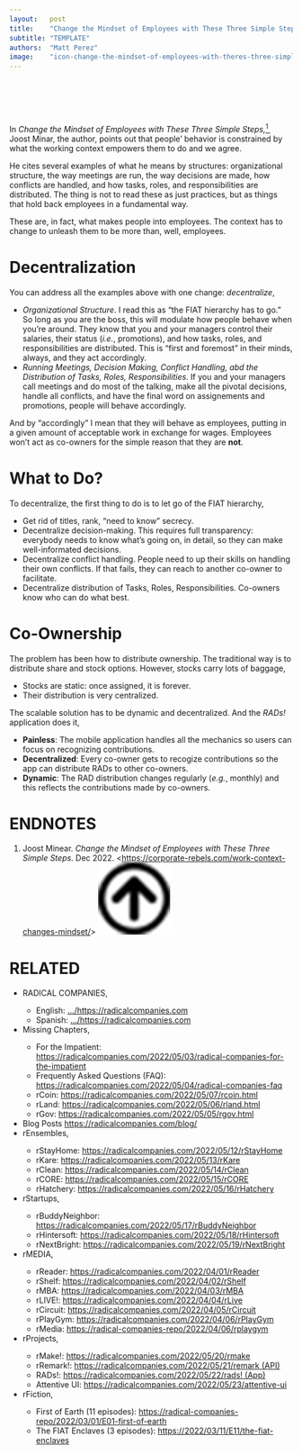 ```yaml
---
layout:   post
title:    "Change the Mindset of Employees with These Three Simple Steps"
subtitle: "TEMPLATE"
authors:  "Matt Perez"
image:    "icon-change-the-mindset-of-employees-with-theres-three-simple-steps.svg"
---
```


<div style="display:none;">
 <p>Help others change their minds and it will influence the impact they want to make in the world.</p>
</div>

<h1>&nbsp;</h1>
 <p>In <em>Change the Mindset of Employees with These Three Simple Steps,</em><a href="#en01"><sup id="bm01">1&nbsp;</sup></a> Joost Minar, the author, points out that people&rsquo; behavior is constrained by what the working context empowers them to do and we agree.</p>
 <p>He cites several examples of what he means by structures: organizational structure, the way meetings are run, the way decisions are made, how conflicts are handled, and how tasks, roles, and responsibilities are distributed. The thing is not to read these as just practices, but as things that hold back employees in a fundamental way.</p>
 <p>These are, in fact, what makes people into employees. The context has to change to unleash them to be more than, well, employees.</p>

<h1>Decentralization</h1>
 <p>You can address all the examples above with one change: <em>decentralize</em>,</p>
  <ul>
   <li><em>Organizational Structure</em>. I read this as &ldquo;the <span class="_paradigm">FIAT</span> hierarchy has to go.&rdquo; So long as you are the boss, this will modulate how people behave when you&rsquo;re around. They know that you and your managers control their salaries, their status (<em>i.e.</em>, promotions), and how tasks, roles, and responsibilities are distributed. This is &ldquo;first and foremost&rdquo; in their minds, always, and they act accordingly.</li>
   <li><em>Running Meetings, Decision Making, Conflict Handling, abd the Distribution of Tasks, Roles, Responsibilities</em>. If you and your managers call meetings and do most of the talking, make all the pivotal decisions, handle all conflicts, and have the final word on assignements and promotions, people will behave accordingly.</li>
  </ul>
 <p>And by &ldquo;accordingly&rdquo; I mean that they will behave as employees, putting in a given amount of acceptable work in exchange for wages. Employees won&rsquo;t act as co-owners for the simple reason that they are <span style="font-weight:bold; ">not</span>.</p>

<h1>What to Do?</h1>
 <p>To decentralize, the first thing to do is to let go of the <span class="_paradigm">FIAT</span> hierarchy,
  <ul>
   <li>Get rid of titles, rank, &ldquo;need to know&rdquo; secrecy.</li>
   <li>Decentralize decision-making. This requires full transparency: everybody needs to know what&rsquo;s going on, in detail, so they can make well-informated decisions.</li>
   <li>Decentralize conflict handling. People need to up their skills on handling their own conflicts. If that fails, they can reach to another co-owner to facilitate.</li>
   <li>Decentralize  distribution of Tasks, Roles, Responsibilities. Co-owners know who can do what best.</li>
  </ul>

<h1>Co-Ownership</h1>
 <p>The problem has been how to distribute ownership. The traditional way is to distribute share and stock options. However, stocks carry lots of baggage,</p>
  <ul>
   <li>Stocks are static: once assigned, it is forever.</li>
   <li>Their distribution is very centralized.</li>
  </ul>
 <p>The scalable solution has to be dynamic and decentralized. And the <em>RADs!</em> application does it,</p>
  <ul>
   <li><b>Painless</b>: The mobile application handles all the mechanics so users can focus on recognizing contributions.</li>
   <li><b>Decentralized</b>: Every co-owner gets to recogize contributions so the app can distribute <span class="_paradigm">RAD</span>s to other co-owners.</li>
   <li><b>Dynamic</b>: The <span class="_paradigm">RAD</span> distribution changes regularly (<em>e.g.</em>, monthly) and this reflects the contributions made by co-owners.</li>
  </ul>

<h1 class="_section">ENDNOTES</h1>
 <ol>
  <li id="en01">
   <p class="_list-item">
    Joost Minear.
    <em>Change the Mindset of Employees with These Three Simple Steps</em>.
    Dec 2022.
    &lt;<a href="https://corporate-rebels.com/work-context-changes-mindset/" target="_blank">https://corporate-rebels.com/work-context-changes-mindset/</a>&gt;
    <a class="_uparrow" href="#bm01"><img src="/assets/img/arrow-up-icon.png"></a>
   </p>
  </li>
 </ol>

<h1 class="_section">RELATED</h1>
 <ul>
  <li>RADICAL COMPANIES,</li>
   <ul>
    <li><a>English</a>: <a href="https://radicalcompanies.com" target="_blank">&hellip;/https://radicalcompanies.com</a></li>
    <li><a>Spanish</a>: <a href="https://radicalcompanies.com" target="_blank">&hellip;/https://radicalcompanies.com</a></li>
   </ul>
  <li>Missing Chapters,</li>
   <ul>
    <li>For the Impatient: <a href="https://radicalcompanies.com/2022/05/03/radical-companies-for-the-impatient" target="_blank">https://radicalcompanies.com/2022/05/03/radical-companies-for-the-impatient</a></li>
    <li>Frequently Asked Questions (FAQ): <a href="https://radicalcompanies.com/2022/05/04/radical-companies-faq" target="_blank">https://radicalcompanies.com/2022/05/04/radical-companies-faq</a></li>
    <li>rCoin: <a href="https://radicalcompanies.com/2022/05/07/rcoin.html" target="_blank">https://radicalcompanies.com/2022/05/07/rcoin.html</a></li>
    <li>rLand: <a href="https://radicalcompanies.com/2022/05/06/rland.html" target="_blank">https://radicalcompanies.com/2022/05/06/rland.html</a></li>
    <li>rGov: <a href="https://radicalcompanies.com/2022/05/05/rgov.html" target="_blank">https://radicalcompanies.com/2022/05/05/rgov.html</a></li>
   </ul>
   <li>Blog Posts <a href="https://radicalcompanies.com/blog/" target="_blank">https://radicalcompanies.com/blog/</a></li>
   <li>rEnsembles,</li>
    <ul>
     <li> rStayHome: <a href="https://radicalcompanies.com/2022/05/12/rStayHome" target="_blank">https://radicalcompanies.com/2022/05/12/rStayHome</a></li>
     <li>     rKare: <a href="https://radicalcompanies.com/2022/05/13/rKare" target="_blank">https://radicalcompanies.com/2022/05/13/rKare</a></li>
     <li>    rClean: <a href="https://radicalcompanies.com/2022/05/14/rClean" target="_blank">https://radicalcompanies.com/2022/05/14/rClean</a></li>
     <li>     rCORE: <a href="https://radicalcompanies.com/2022/05/15/rCORE" target="_blank">https://radicalcompanies.com/2022/05/15/rCORE</a></li>
     <li>rHatchery: <a href="https://radicalcompanies.com/2022/05/16/rHatchery" target="_blank">https://radicalcompanies.com/2022/05/16/rHatchery</a></li>
    </ul>
   <li>rStartups,</li>
    <ul>
     <li>rBuddyNeighbor: <a href="https://radicalcompanies.com/2022/05/17/rBuddyNeighbor" target="_blank">https://radicalcompanies.com/2022/05/17/rBuddyNeighbor</a></li>
     <li>   rHintersoft: <a href="https://radicalcompanies.com/2022/05/18/rHintersoft" target="_blank">https://radicalcompanies.com/2022/05/18/rHintersoft</a></li> 
     <li>   rNextBright: <a href="https://radicalcompanies.com/2022/05/19/rNextBright" target="_blank">https://radicalcompanies.com/2022/05/19/rNextBright</a></li>
    </ul>
   <li>rMEDIA,</li>
    <ul>
     <li> rReader: <a href="https://radicalcompanies.com/2022/04/01/rReader" target="_blank">https://radicalcompanies.com/2022/04/01/rReader</a></li>
     <li>  rShelf: <a href="https://radicalcompanies.com/2022/04/02/rShelf" target="_blank">https://radicalcompanies.com/2022/04/02/rShelf</a></li>
     <li>    rMBA: <a href="https://radicalcompanies.com/2022/04/03/rMBA" target="_blank">https://radicalcompanies.com/2022/04/03/rMBA</a></li>
     <li>  rLIVE!: <a href="https://radicalcompanies.com/2022/04/04/rLive" target="_blank">https://radicalcompanies.com/2022/04/04/rLive</a></li>
     <li>rCircuit: <a href="https://radicalcompanies.com/2022/04/05/rCircuit" target="_blank">https://radicalcompanies.com/2022/04/05/rCircuit</a></li>
     <li>rPlayGym: <a href="https://radicalcompanies.com/2022/04/06/rPlayGym" target="_blank">https://radicalcompanies.com/2022/04/06/rPlayGym</a></li>
     <li>  rMedia: <a href="https://radical-companies-repo/2022/04/06/rplaygym" target="_blank">https://radical-companies-repo/2022/04/06/rplaygym</a></li>
    </ul>
   <li>rProjects,</li>
    <ul>
     <li>      rMake!: <a href="https://radicalcompanies.com/2022/05/20/rmake" target="_blank">https://radicalcompanies.com/2022/05/20/rmake</a></li>
     <li>    rRemark!: <a href="https://radicalcompanies.com/2022/05/21/remark" target="_blank">https://radicalcompanies.com/2022/05/21/remark (API)</a></li>
     <li>       RADs!: <a href="https://radicalcompanies.com/2022/05/22/rads!" target="_blank">https://radicalcompanies.com/2022/05/22/rads! (App)</a></li>
     <li>Attentive UI: <a href="https://radicalcompanies.com/2022/05/23/attentive-ui" target="_blank">https://radicalcompanies.com/2022/05/23/attentive-ui</a></li>
    </ul>
   <li>rFiction,</li>
    <ul>
     <li>  First of Earth (11 episodes): <a href="https://radical-companies-repo/2022/03/01/E01-first-of-earth" target="_blank">https://radical-companies-repo/2022/03/01/E01-first-of-earth</a></li>
     <li>The FIAT Enclaves (3 episodes): <a href="https://2022/03/11/E11/the-fiat-enclaves" target="_blank">https://2022/03/11/E11/the-fiat-enclaves</a></li>
    </ul>
